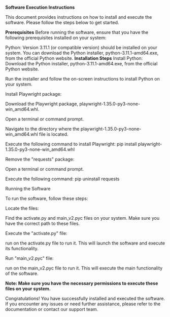 **Software Execution Instructions**

This document provides instructions on how to install and execute the software. Please follow the steps below to get started.

**Prerequisites**
Before running the software, ensure that you have the following prerequisites installed on your system:

Python: Version 3.11.1 (or compatible version) should be installed on your system. You can download the Python installer, python-3.11.1-amd64.exe, from the official Python website.
**Installation Steps**
Install Python:
<br>
Download the Python installer, python-3.11.1-amd64.exe, from the official Python website.

Run the installer and follow the on-screen instructions to install Python on your system.

Install Playwright package:

Download the Playwright package, playwright-1.35.0-py3-none-win_amd64.whl.

Open a terminal or command prompt.

Navigate to the directory where the playwright-1.35.0-py3-none-win_amd64.whl file is located.

Execute the following command to install Playwright: pip install playwright-1.35.0-py3-none-win_amd64.whl

Remove the "requests" package:

Open a terminal or command prompt.

Execute the following command: pip uninstall requests

Running the Software

To run the software, follow these steps:

Locate the files:

Find the activate.py and main_v2.pyc files on your system. Make sure you have the correct path to these files.

Execute the "activate.py" file:

run on the activate.py file to run it. This will launch the software and execute its functionality.

Run "main_v2.pyc" file:

run on the main_v2.pyc file to run it. This will execute the main functionality of the software.


**Note: Make sure you have the necessary permissions to execute these files on your system.**


Congratulations! You have successfully installed and executed the software. If you encounter any issues or need further assistance, please refer to the documentation or contact our support team.
